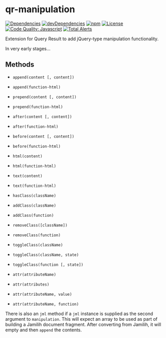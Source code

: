 # qr-manipulation

[![Dependencies](https://img.shields.io/david/brettz9/qr-manipulation.svg)](https://david-dm.org/brettz9/qr-manipulation)
[![devDependencies](https://img.shields.io/david/dev/brettz9/qr-manipulation.svg)](https://david-dm.org/brettz9/qr-manipulation?type=dev)
[![npm](http://img.shields.io/npm/v/qr-manipulation.svg)](https://www.npmjs.com/package/qr-manipulation)
[![License](https://img.shields.io/npm/l/qr-manipulation.svg)](LICENSE-MIT)
[![Code Quality: Javascript](https://img.shields.io/lgtm/grade/javascript/g/brettz9/qr-manipulation.svg?logo=lgtm&logoWidth=18)](https://lgtm.com/projects/g/brettz9/qr-manipulation/context:javascript)
[![Total Alerts](https://img.shields.io/lgtm/alerts/g/brettz9/qr-manipulation.svg?logo=lgtm&logoWidth=18)](https://lgtm.com/projects/g/brettz9/qr-manipulation/alerts)

Extension for Query Result to add jQuery-type manipulation functionality.

In very early stages...

## Methods

- `append(content [, content])`
- `append(function-html)`
- `prepend(content [, content])`
- `prepend(function-html)`

- `after(content [, content])`
- `after(function-html)`
- `before(content [, content])`
- `before(function-html)`

- `html(content)`
- `html(function-html)`
- `text(content)`
- `text(function-html)`

- `hasClass(className)`
- `addClass(className)`
- `addClass(function)`
- `removeClass([className])`
- `removeClass(function)`
- `toggleClass(className)`
- `toggleClass(className, state)`
- `toggleClass(function [, state])`

- `attr(attributeName)`
- `attr(attributes)`
- `attr(attributeName, value)`
- `attr(attributeName, function)`


There is also an `jml` method if a `jml` instance is supplied as the
second argument to `manipulation`. This will expect an array to be used as
part of building a Jamilih document fragment. After converting from Jamilih,
it will empty and then `append` the contents.
